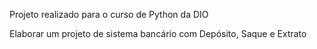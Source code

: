 Projeto realizado para o curso de Python da DIO

Elaborar um projeto de sistema bancário com Depósito, Saque e Extrato
